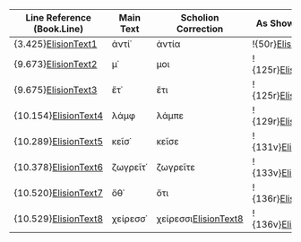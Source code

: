 ﻿Line Reference (Book.Line) | Main Text | Scholion Correction | As Shown on Folio
--- | --- | --- | ---
{3.425}[ElisionText1] | ἀντί᾽ | ἀντία | !{50r}[ElisionImage1]
{9.673}[ElisionText2] | μ᾽ | μοι | !{125r}[ElisionImage2]
{9.675}[ElisionText3] | ἔτ᾽ | ἔτι| !{125r}[ElisionImage3]
{10.154}[ElisionText4] | λάμφ | λάμπε | !{129r}[ElisionImage4]
{10.289}[ElisionText5] | κεῖσ᾽ | κεῖσε | !{131v}[ElisionImage5]
{10.378}[ElisionText6] | ζωγρεῖτ᾽ | ζωγρεῖτε | !{133v}[ElisionImage6]
{10.520}[ElisionText7] | ὄθ᾽ | ὄτι | !{136r}[ElisionImage7]
{10.529}[ElisionText8] | χείρεσσ᾽ | χείρεσσι[ElisionText8] | !{136v}[ElisionImage8]

[ElisionText1]: urn:cts:greekLit:tlg0012.tlg001.msA:3.425}
[ElisionText2]: urn:cts:greekLit:tlg0012.tlg001.msA:9.673
[ElisionText3]: urn:cts:greekLit:tlg0012.tlg001.msA:9.675
[ElisionText4]: urn:cts:greekLit:tlg0012.tlg001.msA:10.154
[ElisionText5]: urn:cts:greekLit:tlg0012.tlg001.msA:10.289 
[ElisionText6]: urn:cts:greekLit:tlg0012.tlg001.msA:10.378 
[ElisionText7]: urn:cts:greekLit:tlg0012.tlg001.msA:10.520 
[ElisionText8]: urn:cts:greekLit:tlg0012.tlg001.msA:10.529
[ElisionImage1]: urn:cite:hmt:vaimg.VA050RN-0051@0.1486,0.6531,0.0457,0.0217
[ElisionImage2]: urn:cite:hmt:vaimg.VA125RN-0297@0.2533,0.3848,0.0226,0.0229
[ElisionImage3]: urn:cite:hmt:vaimg.VA125RN-0297@0.3603,0.4268,0.0353,0.0195
[ElisionImage4]: urn:cite:hmt:vaimg.VA129RN-0301@0.1714,0.2624,0.071,0.0214
[ElisionImage5]: urn:cite:hmt:vaimg.VA131VN-0634@0.4855,0.4592,0.0573,0.0201
[ElisionImage6]: urn:cite:hmt:vaimg.VA133VN-0635@0.4842,0.2692,0.0915,0.0204
[ElisionImage7]: urn:cite:hmt:vaimg.VA136RN-0308@0.352,0.5246,0.0328,0.0233
[ElisionImage8]: urn:cite:hmt:vaimg.VA136VN-0638@0.5119,0.2477,0.0761,0.022